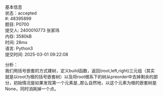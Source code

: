 基本信息  
状态：accepted  
#:
48395899  
题目:
P0700  
提交人:
2400010773 张家玮  
内存:
3580kB  
时间:
28ms  
语言:
Python3  
提交时间:
2025-03-01 09:22:08  

分析：  
我们用括号嵌套的方式建树，定义build函数，返回(root,left,right)三元组（其实就是以root为根的括号嵌套树）以及将root根系下的树从preorder中去掉剩余的部分，初始情况是如果发现第一个元素是.,那么自然地，以这个元素为根的嵌套树是None，同时消耗掉一个点。

